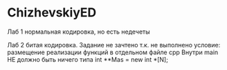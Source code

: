 # ChizhevskiyED

Лаб 1 нормальная кодировка, но есть недечеты

Лаб 2 битая кодировка. Задание не зачтено т.к. не выполнено условие: размещение реализации функций в отдельном файле cpp
Внутри main НЕ должно быть ничего типа int **Mas = new int *[N];
